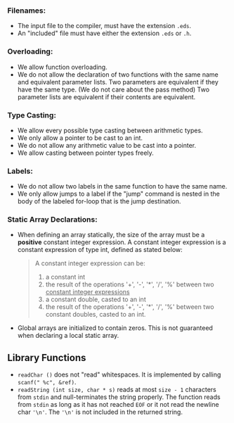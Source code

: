 ### Filenames:
- The input file to the compiler, must have the extension `.eds`.
- An "included" file must have either the extension `.eds` or `.h`.

### Overloading:
- We allow function overloading.
- We do not allow the declaration of two functions with the same 
name and equivalent parameter lists. Two parameters are equivalent
if they have the same type. (We do not care about the pass method)
Two parameter lists are equivalent if their contents are equivalent.

### Type Casting:
- We allow every possible type casting between arithmetic types.
- We only allow a pointer to be cast to an int.
- We do not allow any arithmetic value to be cast into a pointer.
- We allow casting between pointer types freely.

### Labels:
- We do not allow two labels in the same function to have the same name.
- We only allow jumps to a label if the "jump" command is nested in the 
body of the labeled for-loop that is the jump destination.

### Static Array Declarations:
- When defining an array statically, the size of the array must be
a **positive** constant integer expression. A constant integer 
expression is a constant expression of type int, defined as stated below:
    > A constant integer expression can be:
    > 1. a constant int
    > 2. the result of the operations '+', '-', '*', '/', '%'
    > between two <ins>constant integer expressions</ins>
    > 3. a constant double, casted to an int
    > 4. the result of the operations '+', '-', '*', '/', '%'
    > between two constant doubles, casted to an int.
- Global arrays are initialized to contain zeros. This is not guaranteed
when declaring a local static array.

## Library Functions
- `readChar ()` does not "read" whitespaces. It is implemented by calling 
`scanf(" %c", &ref)`.
- `readString (int size, char * s)` reads at most `size - 1` characters from 
`stdin` and null-terminates the string properly. The function reads from 
`stdin` as long as it has not reached `EOF` or it not read the newline char 
`'\n'`. The `'\n'` is not included in the returned string.
